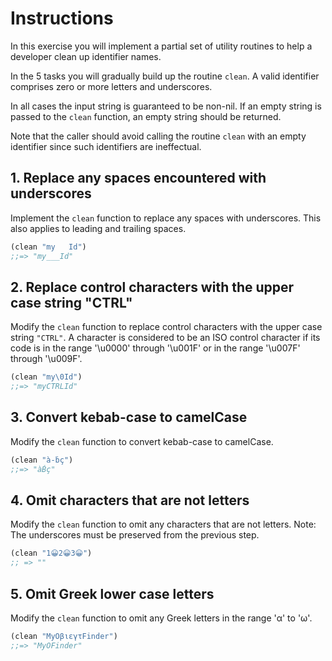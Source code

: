 # Instructions

In this exercise you will implement a partial set of utility routines 
to help a developer clean up identifier names.

In the 5 tasks you will gradually build up the routine `clean`. 
A valid identifier comprises zero or more letters and underscores.

In all cases the input string is guaranteed to be non-nil. 
If an empty string is passed to the `clean` function, 
an empty string should be returned.

Note that the caller should avoid calling the routine `clean` 
with an empty identifier since such identifiers are ineffectual.

## 1. Replace any spaces encountered with underscores

Implement the `clean` function to replace any spaces with underscores. 
This also applies to leading and trailing spaces.

```clojure
(clean "my   Id")
;;=> "my___Id"
```

## 2. Replace control characters with the upper case string "CTRL"

Modify the `clean` function to replace control characters with 
the upper case string `"CTRL"`. 
A character is considered to be an ISO control character if 
its code is in the range '\u0000' through '\u001F' 
or in the range '\u007F' through '\u009F'.

```clojure
(clean "my\0Id")
;;=> "myCTRLId"
```

## 3. Convert kebab-case to camelCase

Modify the `clean` function to convert kebab-case to camelCase.

```clojure
(clean "à-ḃç")
;;=> "àḂç"
```

## 4. Omit characters that are not letters

Modify the `clean` function to omit any characters that are not letters.
Note: The underscores must be preserved from the previous step.

```clojure
(clean "1😀2😀3😀")
;; => ""
```

## 5. Omit Greek lower case letters

Modify the `clean` function to omit any Greek letters in the range 'α' to 'ω'.

```clojure
(clean "MyΟβιεγτFinder")
;;=> "MyΟFinder"
```

